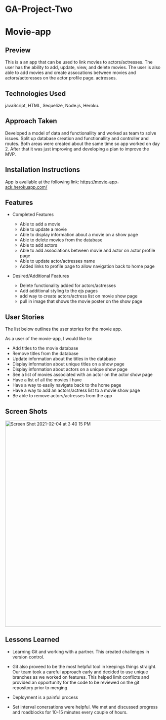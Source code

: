 
# GA-Project-Two

# Movie-app


## Preview 

This is a an app that can be used to link movies to actors/actresses.  The user has the ability to add, update, view, and delete movies.  The user is also able to add movies and create assocations between movies and actors/actoresses on the actor profile page.  actresses.


## Technologies Used

javaScript, HTML, Sequelize, Node.js, Heroku.



## Approach Taken

Developed a model of data and functionallity and worked as team to solve issues.  Split up database creation and functionallity and controller and routes.  Both areas were created about the same time so app worked on day 2.  After that it was just improving and developing a plan to improve the MVP.



## Installation Instructions

App is available at the following link: https://movie-app-ack.herokuapp.com/


## Features 
* Completed Features
    * Able to add a movie
    * Able to update a movie
    * Able to display information about a movie on a show page
    * Able to delete movies from the database
    * Able to add actors
    * Able to add associations between movie and actor on actor profile page
    * Able to update actor/actresses name
    * Added links to profile page to allow navigation back to home page

* Desired/Additional Features
    * Delete functionality added for actors/actresses
    * Add additional styling to the ejs pages
    * add way to create actors/actress list on movie show page
    * pull in image that shows the movie poster on the show page

   
## User Stories

The list below outlines the user stories for the movie app.

As a user of the movie-app, I would like to:

* Add titles to the movie database
* Remove titles from the database
* Update information about the titles in the database
* Display information about unique titles on a show page
* Display information about actors on a unique show page
* See a list of movies associated with an actor on the actor show page
* Have a list of all the movies I have
* Have a way to easily navigate back to the home page
* Have a way to add an actors/actress list to a movie show page
* Be able to remove actors/actresses from the app


## Screen Shots

<img width="664" alt="Screen Shot 2021-02-04 at 3 40 15 PM" src="https://user-images.githubusercontent.com/77159180/106959972-0fa48300-6701-11eb-8608-c23c80b87b45.png">


## Lessons Learned

 * Learning Git and working with a partner.  This created challenges in version control.

 * Git also proveed to be the most helpful tool in keepings things straight.  Our team took a careful approach early and decided to use unique branches as we worked on features.  This helped limit conflicts and provided an opportunity for the code to be reviewed on the git repository prior to merging.

 * Deployment is a painful process

 * Set interval conersations were helpful.  We met and discussed progress and roadblocks for 10-15 minutes every couple of hours.


